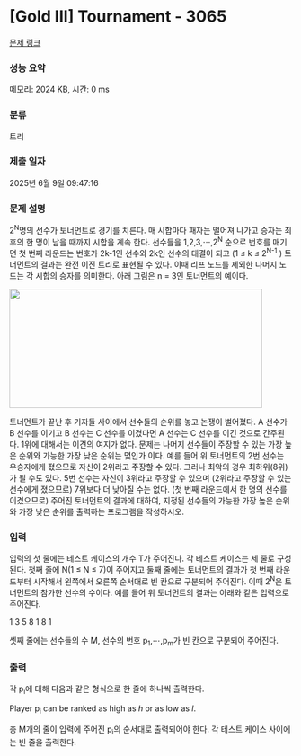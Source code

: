 # [Gold III] Tournament - 3065 

[문제 링크](https://www.acmicpc.net/problem/3065) 

### 성능 요약

메모리: 2024 KB, 시간: 0 ms

### 분류

트리

### 제출 일자

2025년 6월 9일 09:47:16

### 문제 설명

<p>
	2<sup>N</sup>명의 선수가 토너먼트로 경기를 치른다. 매 시합마다 패자는 떨어져 나가고 승자는 최후의 한 명이 남을 때까지 시합을 계속 한다. 선수들을 1,2,3,⋯,2<sup>N</sup> 순으로 번호를 매기면 첫 번째 라운드는 번호가 2k-1인 선수와 2k인 선수의 대결이 되고 (1 ≤ k ≤ 2<sup>N-1</sup> ) 토너먼트의 결과는 완전 이진 트리로 표현될 수 있다. 이때 리프 노드를 제외한 나머지 노드는 각 시합의 승자를 의미한다. 아래 그림은 n = 3인 토너먼트의 예이다.</p>

<p>
	<img alt="" src="https://www.acmicpc.net/upload/images/tourna.png" style="width: 450px; height: 212px;"></p>

<p>
	토너먼트가 끝난 후 기자들 사이에서 선수들의 순위를 놓고 논쟁이 벌어졌다. A 선수가 B 선수를 이기고 B 선수는 C 선수를 이겼다면 A 선수는 C 선수를 이긴 것으로 간주된다. 1위에 대해서는 이견의 여지가 없다. 문제는 나머지 선수들이 주장할 수 있는 가장 높은 순위와 가능한 가장 낮은 순위는 몇인가 이다. 예를 들어 위 토너먼트의 2번 선수는 우승자에게 졌으므로 자신이 2위라고 주장할 수 있다. 그러나 최악의 경우 최하위(8위)가 될 수도 있다. 5번 선수는 자신이 3위라고 주장할 수 있으며 (2위라고 주장할 수 있는 선수에게 졌으므로) 7위보다 더 낮아질 수는 없다. (첫 번째 라운드에서 한 명의 선수를 이겼으므로) 주어진 토너먼트의 결과에 대하여, 지정된 선수들의 가능한 가장 높은 순위와 가장 낮은 순위를 출력하는 프로그램을 작성하시오.</p>

### 입력 

 <p>
	입력의 첫 줄에는 테스트 케이스의 개수 T가 주어진다. 각 테스트 케이스는 세 줄로 구성된다. 첫째 줄에 N(1 ≤ N ≤ 7)이 주어지고 둘째 줄에는 토너먼트의 결과가 첫 번째 라운드부터 시작해서 왼쪽에서 오른쪽 순서대로 빈 칸으로 구분되어 주어진다. 이때 2<sup>N</sup>은 토너먼트의 참가한 선수의 수이다. 예를 들어 위 토너먼트의 결과는 아래와 같은 입력으로 주어진다.</p>

<p>
	1 3 5 8 1 8 1</p>

<p>
	셋째 줄에는 선수들의 수 M, 선수의 번호 p<sub>1</sub>,⋯,p<sub>m</sub>가 빈 칸으로 구분되어 주어진다.</p>

### 출력 

 <p>
	각 p<sub>i</sub>에 대해 다음과 같은 형식으로 한 줄에 하나씩 출력한다.</p>

<p>
	Player p<sub>i</sub> can be ranked as high as <em>h</em> or as low as <em>l</em>.</p>

<p>
	총 M개의 줄이 입력에 주어진 p<sub>i</sub>의 순서대로 출력되어야 한다. 각 테스트 케이스 사이에는 빈 줄을 출력한다.</p>

